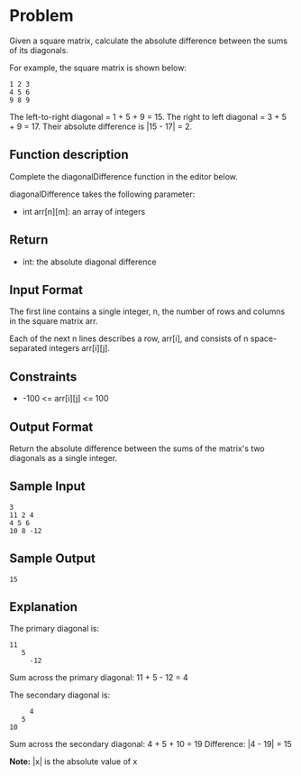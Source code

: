 # Problem
Given a square matrix, calculate the absolute difference between the sums of its diagonals.

For example, the square matrix  is shown below:
```
1 2 3
4 5 6
9 8 9
```
The left-to-right diagonal = 1 + 5 + 9 = 15. The right to left diagonal = 3 + 5 + 9 = 17. Their absolute difference is |15 - 17| = 2.

## Function description

Complete the diagonalDifference function in the editor below.

diagonalDifference takes the following parameter:

  - int arr[n][m]: an array of integers

## Return

  - int: the absolute diagonal difference

## Input Format

The first line contains a single integer, n, the number of rows and columns in the square matrix arr.

Each of the next n lines describes a row, arr[i], and consists of n space-separated integers arr[i][j].

## Constraints
  - -100 <= arr[i][j] <= 100

## Output Format

Return the absolute difference between the sums of the matrix's two diagonals as a single integer.

## Sample Input
```
3
11 2 4
4 5 6
10 8 -12
```

## Sample Output
```
15
```

## Explanation

The primary diagonal is:
```
11
   5
     -12
```
Sum across the primary diagonal: 11 + 5 - 12 = 4

The secondary diagonal is:
```
     4
   5
10
```
Sum across the secondary diagonal: 4 + 5 + 10 = 19
Difference: |4 - 19| = 15

**Note:** |x| is the absolute value of x